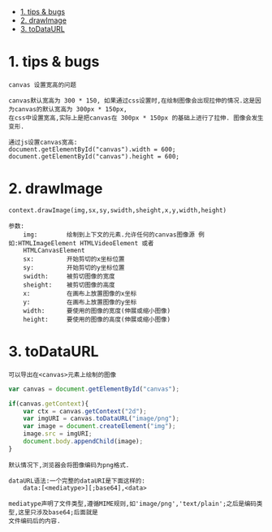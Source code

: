 <!-- TOC -->

- [1. tips & bugs](#1-tips--bugs)
- [2. drawImage](#2-drawimage)
- [3. toDataURL](#3-todataurl)

<!-- /TOC -->

# 1. tips & bugs

    canvas 设置宽高的问题

    canvas默认宽高为 300 * 150, 如果通过css设置时,在绘制图像会出现拉伸的情况.这是因为canvas的默认宽高为 300px * 150px,
    在css中设置宽高,实际上是把canvas在 300px * 150px 的基础上进行了拉伸. 图像会发生变形.

    通过js设置canvas宽高:
    document.getElementById("canvas").width = 600;
    document.getElementById("canvas").height = 600;

# 2. drawImage

    context.drawImage(img,sx,sy,swidth,sheight,x,y,width,height)

    参数:
        img:        绘制到上下文的元素.允许任何的canvas图像源 例如:HTMLImageElement HTMLVideoElement 或者
        HTMLCanvasElement
        sx:         开始剪切的x坐标位置
        sy:         开始剪切的y坐标位置
        swidth:     被剪切图像的宽度
        sheight:    被剪切图像的高度
        x:          在画布上放置图像的x坐标
        y:          在画布上放置图像的y坐标
        width:      要使用的图像的宽度(伸展或缩小图像)
        height:     要使用的图像的高度(伸展或缩小图像)

# 3. toDataURL

    可以导出在<canvas>元素上绘制的图像
    
```js
var canvas = document.getElementById("canvas");

if(canvas.getContext){
    var ctx = canvas.getContext("2d");
    var imgURI = canvas.toDataURL("image/png");
    var image = document.createElement("img");
    image.src = imgURI;
    document.body.appendChild(image);
}
```
    默认情况下,浏览器会将图像编码为png格式.

    dataURL语法:一个完整的dataURI是下面这样的:
        data:[<mediatype>][;base64],<data>

    mediatype声明了文件类型,遵循MIME规则,如'image/png','text/plain';之后是编码类型,这里只涉及base64;后面就是
    文件编码后的内容.
    